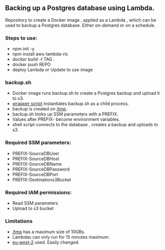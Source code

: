 ## Backing up a Postgres database using Lambda. 

Repository to create a Docker image , applied as a Lambda , which can be used to backup a Postgres database. Either on-demand or on a schedule. 

### Steps to use:
- npm init -y
- npm install aws-lambda-ric
- docker build -t TAG .
- docker push REPO
- deploy Lambda or Update to use image 

### backup.sh
- Docker image runs backup.sh to create a Postgres backup and upload it to s3. 
- [wrapper script](https://github.com/Cloud-42/lambda-postgres-backup/blob/main/app.js#L8) instantiates backup.sh as a child process.
- backup is created on [/tmp](https://aws.amazon.com/blogs/aws/aws-lambda-now-supports-up-to-10-gb-ephemeral-storage/). 
- backup.sh looks up SSM parameters with a PREFIX.
- Values after PREFIX- become environment variables. 
- shell script connects to the database , creates a backup and uploads to s3.

### Required SSM parameters:
- PREFIX-SourceDBUser
- PREFIX-SourceDBHost
- PREFIX-SourceDBName
- PREFIX-SourceDBPassword
- PREFIX-SourceDBPort
- PREFIX-Destinations3Bucket

### Required IAM permissions:
- Read SSM parameters
- Upload to s3 bucket 

### Limitations
- [/tmp](https://aws.amazon.com/blogs/aws/aws-lambda-now-supports-up-to-10-gb-ephemeral-storage/) has a maximum size of 10GBs.
- Lambdas can only run for 15 minutes maximum.
- [eu-west-2](https://github.com/Cloud-42/lambda-postgres-backup/blob/main/backup.sh#L6) used. Easily changed.
